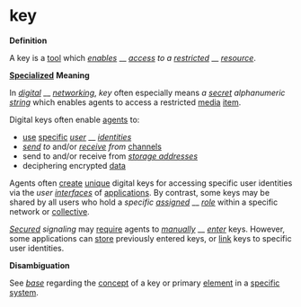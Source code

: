 # key

**Definition**

A key is a [tool](https://github.com/gcassel/Modular-Organization-Terminology/blob/master/terms/tool.md) which [_enables_](https://github.com/gcassel/Modular-Organization-Terminology/blob/master/terms/enable.md) __ [_access_](https://github.com/gcassel/Modular-Organization-Terminology/blob/master/terms/access.md) _to a_ [_restricted_](https://github.com/gcassel/Modular-Organization-Terminology/blob/master/terms/restrict.md) __ [_resource_](https://github.com/gcassel/Modular-Organization-Terminology/blob/master/terms/resource.md).

[**Specialized**](https://github.com/gcassel/Modular-Organization-Terminology/blob/master/terms/specialize.md) **Meaning**

In [_digital_](https://github.com/gcassel/Modular-Organization-Terminology/blob/master/terms/digital.md) __ [_networking_](https://github.com/gcassel/Modular-Organization-Terminology/blob/master/terms/network.md), _key_ often especially means _a_ [_secret_](https://github.com/gcassel/Modular-Organization-Terminology/blob/master/terms/secret.md) _alphanumeric_ [_string_](https://github.com/gcassel/Modular-Organization-Terminology/blob/master/terms/string.md) which enables agents to access a restricted [media](https://github.com/gcassel/Modular-Organization-Terminology/blob/master/terms/media.md) [item](https://github.com/gcassel/Modular-Organization-Terminology/blob/master/terms/item.md).

Digital keys often enable [agents](https://github.com/gcassel/Modular-Organization-Terminology/blob/master/terms/agent.md) to:

* [use](https://github.com/gcassel/Modular-Organization-Terminology/blob/master/terms/use.md) [specific](https://github.com/gcassel/Modular-Organization-Terminology/blob/master/terms/specific.md) [_user_](https://github.com/gcassel/Modular-Organization-Terminology/blob/master/terms/user.md) __ [_identities_](https://github.com/gcassel/Modular-Organization-Terminology/blob/master/terms/identity.md)
* [_send_](https://github.com/gcassel/Modular-Organization-Terminology/blob/master/terms/send.md) _to_ and/or [_receive_](https://github.com/gcassel/Modular-Organization-Terminology/blob/master/terms/receive.md) _from_ [channels](https://github.com/gcassel/Modular-Organization-Terminology/blob/master/terms/channel.md)
* send to and/or receive from [_storage addresses_](https://github.com/gcassel/Modular-Organization-Terminology/blob/master/terms/storage-address.md)
* deciphering encrypted [data](https://github.com/gcassel/Modular-Organization-Terminology/blob/master/terms/data.md)

Agents often [create](https://github.com/gcassel/Modular-Organization-Terminology/blob/master/terms/create.md) [unique](https://github.com/gcassel/Modular-Organization-Terminology/blob/master/terms/unique.md) digital keys for accessing specific user identities via the _user_ [_interfaces_](https://github.com/gcassel/Modular-Organization-Terminology/blob/master/terms/interface.md) of [applications](https://github.com/gcassel/Modular-Organization-Terminology/blob/master/terms/application.md).  By contrast, some keys may be shared by all users who hold a _specific_ [_assigned_](https://github.com/gcassel/Modular-Organization-Terminology/blob/master/terms/assign.md) __ [_role_](https://github.com/gcassel/Modular-Organization-Terminology/blob/master/terms/role.md) within a specific network or [collective](https://github.com/gcassel/Modular-Organization-Terminology/blob/master/terms/collective.md).  &#x20;

[_Secured_](https://github.com/gcassel/Modular-Organization-Terminology/blob/master/terms/secure.md) _signaling_ may [require](https://github.com/gcassel/Modular-Organization-Terminology/blob/master/terms/require.md) agents to [_manually_](https://github.com/gcassel/Modular-Organization-Terminology/blob/master/terms/manual.md) __ [_enter_](https://github.com/gcassel/Modular-Organization-Terminology/blob/master/terms/add.md) keys.  However, some applications can [store](https://github.com/gcassel/Modular-Organization-Terminology/blob/master/terms/store.md) previously entered keys, or [link](https://github.com/gcassel/Modular-Organization-Terminology/blob/master/terms/link.md) keys to specific user identities.

**Disambiguation**

See [_base_](https://github.com/gcassel/Modular-Organization-Terminology/blob/master/terms/base.md) regarding the [concept](https://github.com/gcassel/Modular-Organization-Terminology/blob/master/terms/concept.md) of a key or primary [element](https://github.com/gcassel/Modular-Organization-Terminology/blob/master/terms/component.md) in a [specific](https://github.com/gcassel/Modular-Organization-Terminology/blob/master/terms/specific.md) [system](https://github.com/gcassel/Modular-Organization-Terminology/blob/master/terms/system.md).
